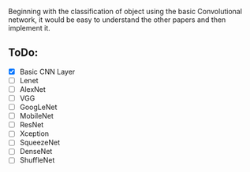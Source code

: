 Beginning with the classification of object using the basic Convolutional network, it would be easy to understand the other papers and then implement it.

## ToDo:
- [x] Basic CNN Layer
- [ ] Lenet 
- [ ] AlexNet
- [ ] VGG
- [ ] GoogLeNet
- [ ] MobileNet
- [ ] ResNet
- [ ] Xception
- [ ] SqueezeNet
- [ ] DenseNet
- [ ] ShuffleNet
